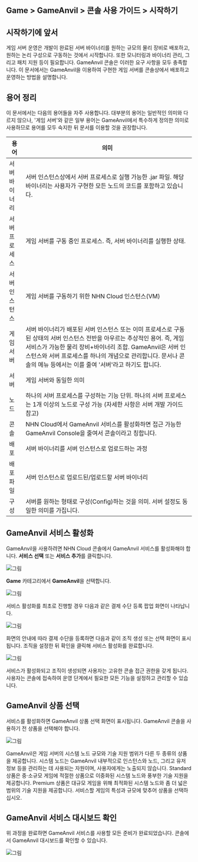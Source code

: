 ## Game > GameAnvil > 콘솔 사용 가이드 > 시작하기

## 시작하기에 앞서

게임 서버 운영은 개발이 완료된 서버 바이너리를 원하는 규모의 물리 장비로 배포하고, 원하는 논리 구성으로 구동하는 것에서 시작합니다. 또한 모니터링과 바이너리 관리, 그리고 패치 지원 등이 필요합니다. GameAnvil 콘솔은 이러한 요구 사항을 모두 충족합니다. 이 문서에서는 GameAnvil을 이용하여 구현한 게임 서버를 콘솔상에서 배포하고 운영하는 방법을 설명합니다.


## 용어 정리

이 문서에서는 다음의 용어들을 자주 사용합니다. 대부분의 용어는 일반적인 의미와 다르지 않으나, '게임 서버'와 같은 일부 용어는 GameAnvil에서 특수하게 정의한 의미로 사용하므로 용어를 모두 숙지한 뒤 문서를 이용할 것을 권장합니다.

| 용어      | 의미                                                                                                                                                                                      |
|---------|-----------------------------------------------------------------------------------------------------------------------------------------------------------------------------------------|
| 서버 바이너리 | 서버 인스턴스상에서 서버 프로세스로 실행 가능한 .jar 파일. 해당 바이너리는 사용자가 구현한 모든 노드의 코드를 포함하고 있습니다.                                                                                                             |
| 서버 프로세스 | 게임 서버를 구동 중인 프로세스. 즉, 서버 바이너리를 실행한 상태.                                                                                                                                                  |
| 서버 인스턴스 | 게임 서버를 구동하기 위한 NHN Cloud 인스턴스(VM)                                                                                                                                                      |
| 게임 서버   | 서버 바이너리가 배포된 서버 인스턴스 또는 이미 프로세스로 구동된 상태의 서버 인스턴스 전반을 아우르는 추상적인 용어. 즉, 게임 서비스가 가능한 물리 장비+바이너리 조합. GameAnvil은 서버 인스턴스와 서버 프로세스를 하나의 개념으로 관리합니다. 문서나 콘솔의 메뉴 등에서는 이를 줄여 '서버'라고 하기도 합니다. |
| 서버      | 게임 서버와 동일한 의미                                                                                                                                                                           |
| 노드      | 하나의 서버 프로세스를 구성하는 기능 단위. 하나의 서버 프로세스는 1개 이상의 노드로 구성 가능 (자세한 사항은 서버 개발 가이드 참고)                                                                                                           |
| 콘솔      | NHN Cloud에서 GameAnvil 서비스를 활성화하면 접근 가능한 GameAnvil Console을 줄여서 콘솔이라고 칭합니다.                                                                                                              |
| 배포      | 서버 바이너리를 서버 인스턴스로 업로드하는 과정                                                                                                                                                              |
| 배포 파일   | 서버 인스턴스로 업로드된/업로드할 서버 바이너리                                                                                                                                                              |
| 구성      | 서버를 원하는 형태로 구성(Config)하는 것을 의미. 서버 설정도 동일한 의미를 가집니다.                                                                                                                                    |


## GameAnvil 서비스 활성화

GameAnvil을 사용하려면 NHN Cloud 콘솔에서 GameAnvil 서비스를 활성화해야 합니다. **서비스 선택** 또는 **서비스 추가**를 클릭합니다.

![그림](https://static.toastoven.net/prod_gameanvil/images/console/getting-started/activation-1.png)

**Game** 카테고리에서 **GameAnvil**을 선택합니다.

![그림](https://static.toastoven.net/prod_gameanvil/images/console/getting-started/activation-2.png)

서비스 활성화를 최초로 진행할 경우 다음과 같은 결제 수단 등록 팝업 화면이 나타납니다.

![그림](https://static.toastoven.net/prod_gameanvil/images/console/getting-started/activation-3-1.png)

화면의 안내에 따라 결제 수단을 등록하면 다음과 같이 조직 생성 또는 선택 화면이 표시됩니다. 조직을 설정한 뒤 확인을 클릭해 서비스 활성화를 완료합니다.

![그림](https://static.toastoven.net/prod_gameanvil/images/console/getting-started/org-and-project.png)

서비스가 활성화되고 조직이 생성되면 사용자는 고유한 콘솔 접근 권한을 갖게 됩니다. 사용자는 콘솔에 접속하여 운영 단계에서 필요한 모든 기능을 설정하고 관리할 수 있습니다.

## GameAnvil 상품 선택

서비스를 활성화하면 GameAnvil 상품 선택 화면이 표시됩니다. GameAnvil 콘솔을 사용하기 전 상품을 선택해야 합니다.

![그림](https://static.toastoven.net/prod_gameanvil/images/console/getting-started/activated-1-1.png)

GameAnvil은 게임 서버의 시스템 노드 규모와 기술 지원 범위가 다른 두 종류의 상품을 제공합니다. 시스템 노드는 GameAnvil 내부적으로 인스턴스와 노드, 그리고 유저 정보 등을 관리하는 데 사용되는 자원이며, 사용자에게는 노출되지 않습니다.
Standard 상품은 중·소규모 게임에 적절한 상품으로 이중화된 시스템 노드와 풍부한 기술 지원을 제공합니다. Premium 상품은 대규모 게임을 위해 최적화된 시스템 노드와 좀 더 넓은 범위의 기술 지원을 제공합니다. 서비스할 게임의 특성과 규모에 맞추어 상품을 선택하십시오.

## GameAnvil 서비스 대시보드 확인

위 과정을 완료하면 GameAnvil 서비스를 사용할 모든 준비가 완료되었습니다. 콘솔에서 GameAnvil 대시보드를 확인할 수 있습니다.

![그림](https://static.toastoven.net/prod_gameanvil/images/console/getting-started/console-dashboard.png)